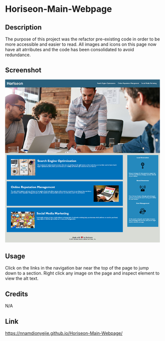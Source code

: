 # Horiseon-Main-Webpage

## Description

The purpose of this project was the refactor pre-existing code in order to be more accessible and easier to read. All images and icons on this page now have alt atrributes and the code has been consolidated to avoid redundance.

## Screenshot

![A screenshot of the full Horiseon main webpage](./assets/images/Horiseon-screenshot.png)

## Usage

Click on the links in the navigation bar near the top of the page to jump down to a section.
Right click any image on the page and inspect element to view the alt text.

## Credits

N/A

## Link

https://nnamdionyeije.github.io/Horiseon-Main-Webpage/
